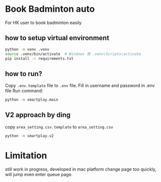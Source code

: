 # Book Badminton auto
For HK user
to book badminton easily



## how to setup virtual environment

```sh
python -m venv .venv
source .venv/bin/activate  # Windows 用 .venv\Scripts\activate
pip install -r requirements.txt
```
## how to run? 
Copy `.env.template` file to `.env` file.
Fill in username and password in .env file
Run command:
```sh
python -m smartplay.main
```
## V2 approach by ding
copy `area_setting.csv.template` to `area_setting.csv`
```sh
python -m smartplay.v2
```
# Limitation
still work in progress, developed in mac platform
change page too quickly, will jump even enter queue page.